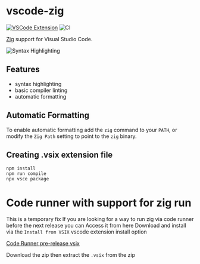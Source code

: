 # vscode-zig

[![VSCode Extension](https://img.shields.io/badge/vscode-extension-brightgreen)](https://marketplace.visualstudio.com/items?itemName=tiehuis.zig)
![CI](https://img.shields.io/github/workflow/status/ziglang/vscode-zig/CI.svg)

[Zig](http://ziglang.org/) support for Visual Studio Code.

![Syntax Highlighting](./images/example.png)

## Features

 - syntax highlighting
 - basic compiler linting
 - automatic formatting

## Automatic Formatting

To enable automatic formatting add the `zig` command to your `PATH`, or
modify the `Zig Path` setting to point to the `zig` binary.

## Creating .vsix extension file

```
npm install
npm run compile
npx vsce package
```
# Code runner with support for zig run
This is a temporary fix 
If you are looking for a way to run zig via code runner before the next release you can Access it from
here
Download and install via the `Install from VSIX` vscode extension install option

[Code Runner pre-release vsix](./pre-runner/code-runner-0.11.8.zip)

Download the zip then extract the `.vsix` from the zip
